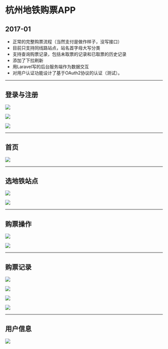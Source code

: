 # 杭州地铁购票APP

##  2017-01

* 正常的完整购票流程（当然支付是做作样子，没写接口）
* 目前只支持同线路站点，站名首字母大写分类
* 支持查询购票记录，包括未取票的记录和已取票的历史记录
* 添加了下拉刷新
* 用Laravel写的后台服务端作为数据交互
* 对用户认证功能设计了基于OAuth2协议的认证（测试）。

---

## 登录与注册

![](https://cdn.imcavoy.com/images/20200305200755.png)

![](https://cdn.imcavoy.com/images/20200305200900.png)

![](https://cdn.imcavoy.com/images/20200305201000.png)
***

## 首页

![](https://cdn.imcavoy.com/images/20200305201047.png)
***

## 选地铁站点

![](https://cdn.imcavoy.com/images/20200305201137.png)

![](https://cdn.imcavoy.com/images/20200305201205.png)
***

## 购票操作

![](https://cdn.imcavoy.com/images/20200305201240.png)

![](https://cdn.imcavoy.com/images/20200305201307.png)

***

## 购票记录

![](https://cdn.imcavoy.com/images/20200305201356.png)

![](https://cdn.imcavoy.com/images/20200305201420.png)

![](https://cdn.imcavoy.com/images/20200305201439.png)

![](https://cdn.imcavoy.com/images/20200305201506.png)

***

## 用户信息

![](https://cdn.imcavoy.com/images/20200305201608.png)